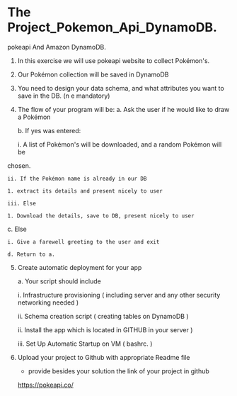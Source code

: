# The Project_Pokemon_Api_DynamoDB.

pokeapi And Amazon DynamoDB.

1. In this exercise we will use pokeapi website to collect Pokémon's.

2. Our Pokémon collection will be saved in DynamoDB

3. You need to design your data schema, and what attributes you want to save in the DB. (n e
mandatory)

4. The flow of your program will be:
    a. Ask the user if he would like to draw a Pokémon

    b. If yes was entered:

    i. A list of Pokémon's will be downloaded, and a random Pokémon will be

chosen.

    ii. If the Pokémon name is already in our DB

    1. extract its details and present nicely to user

    iii. Else

    1. Download the details, save to DB, present nicely to user

c. Else

    i. Give a farewell greeting to the user and exit

    d. Return to a.

5. Create automatic deployment for your app

    a. Your script should include

    i. Infrastructure provisioning ( including server and any other security networking needed )

    ii. Schema creation script ( creating tables on DynamoDB )

    ii. Install the app which is located in GITHUB in your server )

    iii. Set Up Automatic Startup on VM ( bashrc. )

6. Upload your project to Github with appropriate Readme file

    * provide besides your solution the link of your project in github

    https://pokeapi.co/
